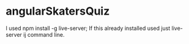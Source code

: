 # angularSkatersQuiz
I used npm install -g live-server; If this already installed used just live-server ij command line.
